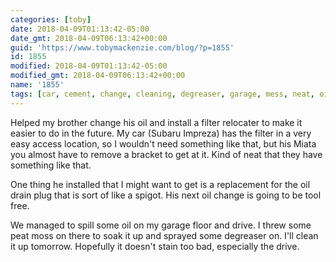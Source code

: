 ```yaml
---
categories: [toby]
date: 2018-04-09T01:13:42-05:00
date_gmt: 2018-04-09T06:13:42+00:00
guid: 'https://www.tobymackenzie.com/blog/?p=1855'
id: 1855
modified: 2018-04-09T01:13:42-05:00
modified_gmt: 2018-04-09T06:13:42+00:00
name: '1855'
tags: [car, cement, change, cleaning, degreaser, garage, mess, neat, oil, problem, spill]
---
```


Helped my brother change his oil and install a filter relocater to make it easier to do in the future.<!--more-->  My car (Subaru Impreza) has the filter in a very easy access location, so I wouldn't need something like that, but his Miata you almost have to remove a bracket to get at it.  Kind of neat that they have something like that.

One thing he installed that I might want to get is a replacement for the oil drain plug that is sort of like a spigot.  His next oil change is going to be tool free.

We managed to spill some oil on my garage floor and drive.  I threw some peat moss on there to soak it up and sprayed some degreaser on.  I'll clean it up tomorrow.  Hopefully it doesn't stain too bad, especially the drive.
